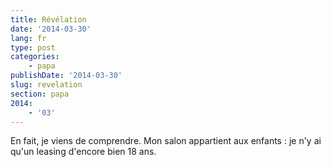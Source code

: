 ```yaml
---
title: Révélation
date: '2014-03-30'
lang: fr
type: post
categories:
    - papa
publishDate: '2014-03-30'
slug: revelation
section: papa
2014:
    - '03'
---
```


En fait, je viens de comprendre. Mon salon appartient aux enfants : je n'y ai qu'un leasing d'encore bien 18 ans.
